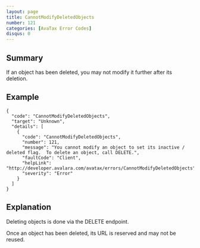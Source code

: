 ```yaml
---
layout: page
title: CannotModifyDeletedObjects
number: 121
categories: [AvaTax Error Codes]
disqus: 0
---
```


## Summary

If an object has been deleted, you may not modify it further after its deletion.

## Example

    {
      "code": "CannotModifyDeletedObjects",
      "target": "Unknown",
      "details": [
        {
          "code": "CannotModifyDeletedObjects",
          "number": 121,
          "message": "You cannot modify an object to set its inactive / deleted flag.  To delete an object, call DELETE.",
          "faultCode": "Client",
          "helpLink": "http://developer.avalara.com/avatax/errors/CannotModifyDeletedObjects",
          "severity": "Error"
        }
      ]
    }

## Explanation

Deleting objects is done via the DELETE endpoint.  

Once an object has been deleted, its URL is reserved and may not be reused.
